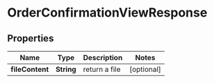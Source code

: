 
# OrderConfirmationViewResponse

## Properties
Name | Type | Description | Notes
------------ | ------------- | ------------- | -------------
**fileContent** | **String** | return a file |  [optional]




